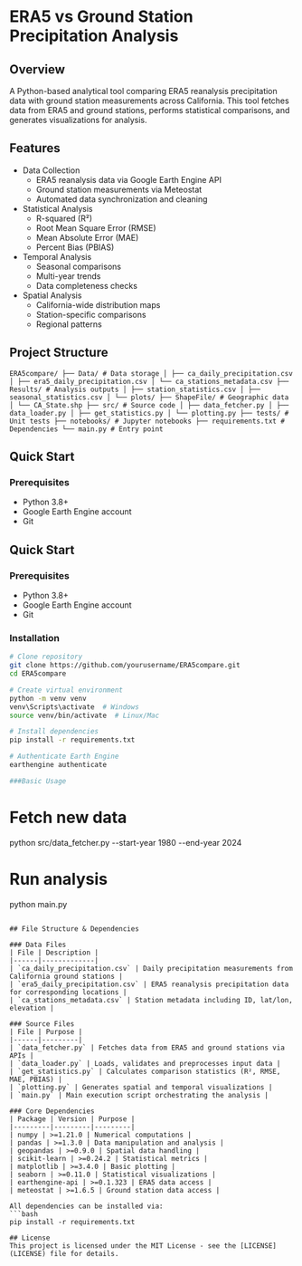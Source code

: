 # ERA5 vs Ground Station Precipitation Analysis

## Overview
A Python-based analytical tool comparing ERA5 reanalysis precipitation data with ground station measurements across California. This tool fetches data from ERA5 and ground stations, performs statistical comparisons, and generates visualizations for analysis.

## Features
- Data Collection
  - ERA5 reanalysis data via Google Earth Engine API
  - Ground station measurements via Meteostat
  - Automated data synchronization and cleaning
- Statistical Analysis
  - R-squared (R²)
  - Root Mean Square Error (RMSE)
  - Mean Absolute Error (MAE)
  - Percent Bias (PBIAS)
- Temporal Analysis
  - Seasonal comparisons
  - Multi-year trends
  - Data completeness checks
- Spatial Analysis
  - California-wide distribution maps
  - Station-specific comparisons
  - Regional patterns

## Project Structure
```
ERA5compare/ ├── Data/ # Data storage │ ├── ca_daily_precipitation.csv │ ├── era5_daily_precipitation.csv │ └── ca_stations_metadata.csv ├── Results/ # Analysis outputs │ ├── station_statistics.csv │ ├── seasonal_statistics.csv │ └── plots/ ├── ShapeFile/ # Geographic data │ └── CA_State.shp ├── src/ # Source code │ ├── data_fetcher.py │ ├── data_loader.py │ ├── get_statistics.py │ └── plotting.py ├── tests/ # Unit tests ├── notebooks/ # Jupyter notebooks ├── requirements.txt # Dependencies └── main.py # Entry point
```


## Quick Start

### Prerequisites
- Python 3.8+
- Google Earth Engine account
- Git


## Quick Start

### Prerequisites
- Python 3.8+
- Google Earth Engine account
- Git

### Installation
```sh
# Clone repository
git clone https://github.com/yourusername/ERA5compare.git
cd ERA5compare

# Create virtual environment
python -m venv venv
venv\Scripts\activate  # Windows
source venv/bin/activate  # Linux/Mac

# Install dependencies
pip install -r requirements.txt

# Authenticate Earth Engine
earthengine authenticate

###Basic Usage
```
# Fetch new data
python src/data_fetcher.py --start-year 1980 --end-year 2024

# Run analysis
python main.py
```

## File Structure & Dependencies

### Data Files
| File | Description |
|------|-------------|
| `ca_daily_precipitation.csv` | Daily precipitation measurements from California ground stations |
| `era5_daily_precipitation.csv` | ERA5 reanalysis precipitation data for corresponding locations |
| `ca_stations_metadata.csv` | Station metadata including ID, lat/lon, elevation |

### Source Files
| File | Purpose |
|------|---------|
| `data_fetcher.py` | Fetches data from ERA5 and ground stations via APIs |
| `data_loader.py` | Loads, validates and preprocesses input data |
| `get_statistics.py` | Calculates comparison statistics (R², RMSE, MAE, PBIAS) |
| `plotting.py` | Generates spatial and temporal visualizations |
| `main.py` | Main execution script orchestrating the analysis |

### Core Dependencies
| Package | Version | Purpose |
|---------|---------|---------|
| numpy | >=1.21.0 | Numerical computations |
| pandas | >=1.3.0 | Data manipulation and analysis |
| geopandas | >=0.9.0 | Spatial data handling |
| scikit-learn | >=0.24.2 | Statistical metrics |
| matplotlib | >=3.4.0 | Basic plotting |
| seaborn | >=0.11.0 | Statistical visualizations |
| earthengine-api | >=0.1.323 | ERA5 data access |
| meteostat | >=1.6.5 | Ground station data access |

All dependencies can be installed via:
```bash
pip install -r requirements.txt

## License
This project is licensed under the MIT License - see the [LICENSE](LICENSE) file for details.
```